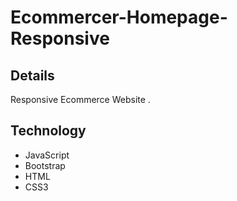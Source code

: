 # Ecommercer-Homepage-Responsive

## Details 
Responsive Ecommerce Website .

## Technology

- JavaScript 
- Bootstrap
- HTML
- CSS3 

